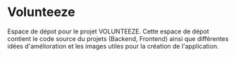 # Volunteeze

Espace de dépot pour le projet VOLUNTEEZE. Cette espace de dépot contient le code source du projets (Backend, Frontend) ainsi que différentes idées d'amélioration et les images utiles pour la création de l'application.
